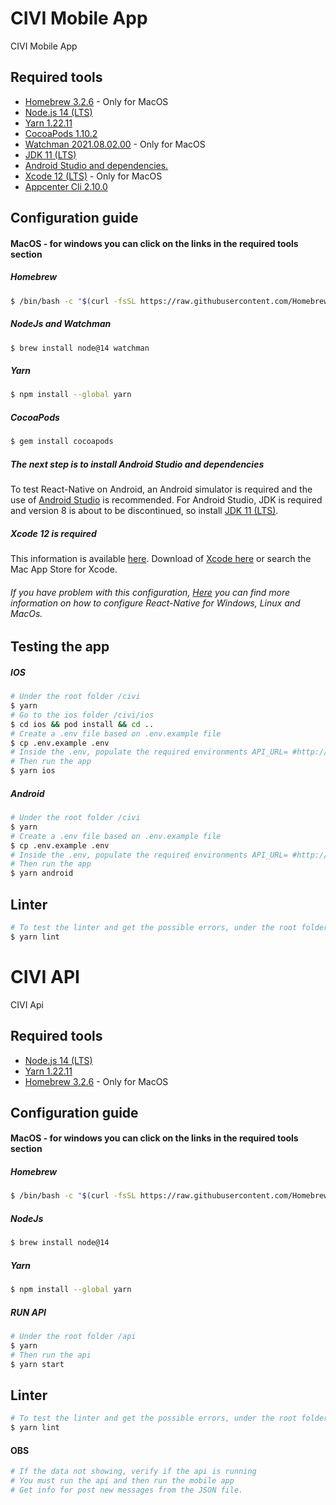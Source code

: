 # CIVI Mobile App

CIVI Mobile App

## Required tools
<!--ts-->
   * [Homebrew 3.2.6](#homebrew) - Only for MacOS
   * [Node.js 14 (LTS)](https://nodejs.org/en/download/)
   * [Yarn 1.22.11](https://classic.yarnpkg.com/en/docs/install/#windows-stable)
   * [CocoaPods 1.10.2](#cocoapods)
   * [Watchman 2021.08.02.00](#nodejs-and-watchman) - Only for MacOS
   * [JDK 11 (LTS)](https://www.oracle.com/java/technologies/javase-jdk11-downloads.html)
   * [Android Studio and dependencies.](https://developer.android.com/studio/)
   * [Xcode 12 (LTS)](#xcode-12-is-required) - Only for MacOS
   * [Appcenter Cli 2.10.0](https://docs.microsoft.com/pt-br/appcenter/cli/)
<!--te-->
## Configuration guide
#### MacOS - for windows you can click on the links in the required tools section
##### Homebrew
```bash
$ /bin/bash -c "$(curl -fsSL https://raw.githubusercontent.com/Homebrew/install/HEAD/install.sh)"
```
##### NodeJs and Watchman
```bash
$ brew install node@14 watchman
```
##### Yarn
```bash
$ npm install --global yarn
```
##### CocoaPods
```bash
$ gem install cocoapods
```

##### The next step is to install Android Studio and dependencies
To test React-Native on Android, an Android simulator is required and the use of [Android Studio](https://developer.android.com/studio/) is recommended. For Android Studio, JDK is required and version 8 is about to be discontinued, so install [JDK 11 (LTS)](https://www.oracle.com/java/technologies/javase-jdk11-downloads.html).

##### Xcode 12 is required
This information is available [here](https://reactnative.dev/blog/2021/03/12/version-0.64#major-dependency-version-changes). Download of [Xcode here](https://apps.apple.com/br/app/xcode/id497799835?mt=12) or search the Mac App Store for Xcode.
###### If you have problem with this configuration, [Here](https://react-native.rocketseat.dev/) you can find more information on how to configure React-Native for Windows, Linux and MacOs.
## Testing the app

##### IOS
```bash
# Under the root folder /civi
$ yarn
# Go to the ios folder /civi/ios
$ cd ios && pod install && cd ..
# Create a .env file based on .env.example file
$ cp .env.example .env
# Inside the .env, populate the required environments API_URL= #http://your-network-address:3333 or #http://localhost:3333
# Then run the app
$ yarn ios
```
##### Android
```bash
# Under the root folder /civi
$ yarn
# Create a .env file based on .env.example file
$ cp .env.example .env
# Inside the .env, populate the required environments API_URL= #http://your-network-address:3333
# Then run the app
$ yarn android
```
## Linter
```bash
# To test the linter and get the possible errors, under the root folder /civi
$ yarn lint
```

# CIVI API

CIVI Api

## Required tools
<!--ts-->
   * [Node.js 14 (LTS)](https://nodejs.org/en/download/)
   * [Yarn 1.22.11](https://classic.yarnpkg.com/en/docs/install/#windows-stable)
   * [Homebrew 3.2.6](#homebrew) - Only for MacOS
<!--te-->
## Configuration guide
#### MacOS - for windows you can click on the links in the required tools section
##### Homebrew
```bash
$ /bin/bash -c "$(curl -fsSL https://raw.githubusercontent.com/Homebrew/install/HEAD/install.sh)"
```
##### NodeJs
```bash
$ brew install node@14
```
##### Yarn
```bash
$ npm install --global yarn
```

##### RUN API
```bash
# Under the root folder /api
$ yarn
# Then run the api
$ yarn start
```
## Linter
```bash
# To test the linter and get the possible errors, under the root folder /civi
$ yarn lint
```
#### OBS
```bash
# If the data not showing, verify if the api is running
# You must run the api and then run the mobile app
# Get info for post new messages from the JSON file.
```

